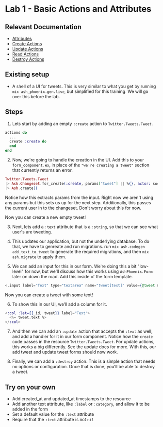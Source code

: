 # Lab 1 - Basic Actions and Attributes

## Relevant Documentation

- [Attributes](https://hexdocs.pm/ash/3.0.0-rc.21/attributes.html)
- [Create Actions](https://hexdocs.pm/ash/3.0.0-rc.21/create-actions.html)
- [Update Actions](https://hexdocs.pm/ash/3.0.0-rc.21/update-actions.html)
- [Read Actions](https://hexdocs.pm/ash/3.0.0-rc.21/read-actions.html)
- [Destroy Actions](https://hexdocs.pm/ash/3.0.0-rc.21/destroy-actions.html)

## Existing setup

- A shell of a UI for tweets. This is very similar to what you get by running `mix ash_phoenix.gen.live`, but simplified for this training. We will go over this before the lab.

## Steps

1. Lets start by adding an empty `:create` action to `Twitter.Tweets.Tweet`.

```elixir
actions do
  ...
  create :create do
  end
end
```

2. Now, we're going to handle the creation in the UI. Add this to your `form_component.ex`, in place of the `"we're creating a tweet"` section that currently returns an error.

```elixir
Twitter.Tweets.Tweet
|> Ash.Changeset.for_create(:create, params["tweet"] || %{}, actor: socket.assigns.current_user)
|> Ash.create()
```

Notice how this extracts params from the input. Right now we aren't using any params but this sets us up for the next step. Additionally, this passes the current user in to the changeset. Don't worry about this for now.

Now you can create a new empty tweet!

3. Next, lets add a `:text` attribute that is a `:string`, so that we can see what user's are tweeting.

4. This updates our application, but not the underlying database. To do that, we have to genreate and run migrations. run `mix ash.codegen add_text_to_tweet` to generate the required migrations, and then `mix ash.migrate` to apply them.

5. We can add an input for this in our form. We're doing this a bit "low-level" for now, but we'll discuss how this works using `AshPhoenix.Form` later on down the road. Add this inside of the form template.

```elixir
<.input label="Text" type="textarea" name="tweet[text]" value={@tweet && @tweet.text} />
```

Now you can create a tweet with some text!

6. To show this in our UI, we'll add a column for it.

```elixir
<:col :let={{_id, tweet}} label="Text">
  <%= tweet.text %>
</:col>
```

7. And then we can add an `:update` action that accepts the `:text` as well, and add a handler for it in our form component. Notice how the `create` code passes in the resource `Twitter.Tweets.Tweet`. For update actions, this works a big differently. See the update docs for more. With this, our add tweet and update tweet forms should now work.

8. Finally, we can add a `:destroy` action. This is a simple action that needs no options or configuration. Once that is done, you'll be able to destroy a tweet.

## Try on your own

- Add created_at and updated_at timestamps to the resource
- Add another text attribute, like `:label` or `:category`, and allow it to be added in the form
- Set a default value for the `:text` attribute
- Require that the `:text` attribute is not `nil`

